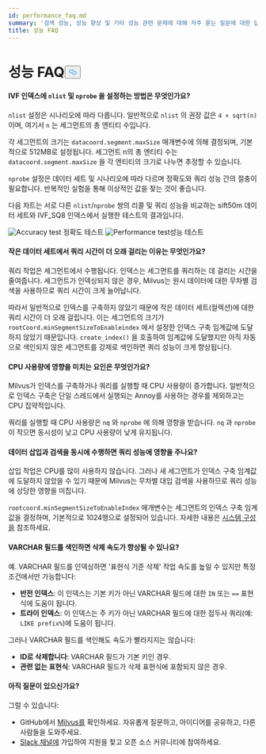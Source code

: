```yaml
---
id: performance_faq.md
summary: '검색 성능, 성능 향상 및 기타 성능 관련 문제에 대해 자주 묻는 질문에 대한 답변을 찾아보세요.'
title: 성능 FAQ
---
```

<h1 id="Performance-FAQ" class="common-anchor-header">성능 FAQ<button data-href="#Performance-FAQ" class="anchor-icon" translate="no">
      <svg translate="no"
        aria-hidden="true"
        focusable="false"
        height="20"
        version="1.1"
        viewBox="0 0 16 16"
        width="16"
      >
        <path
          fill="#0092E4"
          fill-rule="evenodd"
          d="M4 9h1v1H4c-1.5 0-3-1.69-3-3.5S2.55 3 4 3h4c1.45 0 3 1.69 3 3.5 0 1.41-.91 2.72-2 3.25V8.59c.58-.45 1-1.27 1-2.09C10 5.22 8.98 4 8 4H4c-.98 0-2 1.22-2 2.5S3 9 4 9zm9-3h-1v1h1c1 0 2 1.22 2 2.5S13.98 12 13 12H9c-.98 0-2-1.22-2-2.5 0-.83.42-1.64 1-2.09V6.25c-1.09.53-2 1.84-2 3.25C6 11.31 7.55 13 9 13h4c1.45 0 3-1.69 3-3.5S14.5 6 13 6z"
        ></path>
      </svg>
    </button></h1><h4 id="How-to-set-nlist-and-nprobe-for-IVF-indexes" class="common-anchor-header">IVF 인덱스에 <code translate="no">nlist</code> 및 <code translate="no">nprobe</code> 을 설정하는 방법은 무엇인가요?</h4><p><code translate="no">nlist</code> 설정은 시나리오에 따라 다릅니다. 일반적으로 <code translate="no">nlist</code> 의 권장 값은 <code translate="no">4 × sqrt(n)</code> 이며, 여기서 <code translate="no">n</code> 는 세그먼트의 총 엔티티 수입니다.</p>
<p>각 세그먼트의 크기는 <code translate="no">datacoord.segment.maxSize</code> 매개변수에 의해 결정되며, 기본적으로 512MB로 설정됩니다. 세그먼트 n의 총 엔티티 수는 <code translate="no">datacoord.segment.maxSize</code> 을 각 엔티티의 크기로 나누면 추정할 수 있습니다.</p>
<p><code translate="no">nprobe</code> 설정은 데이터 세트 및 시나리오에 따라 다르며 정확도와 쿼리 성능 간의 절충이 필요합니다. 반복적인 실험을 통해 이상적인 값을 찾는 것이 좋습니다.</p>
<p>다음 차트는 서로 다른 <code translate="no">nlist</code>/<code translate="no">nprobe</code> 쌍의 리콜 및 쿼리 성능을 비교하는 sift50m 데이터 세트와 IVF_SQ8 인덱스에서 실행한 테스트의 결과입니다.</p>
<p>
  
   <span class="img-wrapper"> <img translate="no" src="/docs/v2.6.x/assets/accuracy_nlist_nprobe.png" alt="Accuracy test" class="doc-image" id="accuracy-test" />
   </span> <span class="img-wrapper"> <span>정확도 테스트</span> </span> <span class="img-wrapper"> <img translate="no" src="/docs/v2.6.x/assets/performance_nlist_nprobe.png" alt="Performance test" class="doc-image" id="performance-test" /><span>성능 테스트</span> </span></p>
<h4 id="Why-do-queries-sometimes-take-longer-on-smaller-datasets" class="common-anchor-header">작은 데이터 세트에서 쿼리 시간이 더 오래 걸리는 이유는 무엇인가요?</h4><p>쿼리 작업은 세그먼트에서 수행됩니다. 인덱스는 세그먼트를 쿼리하는 데 걸리는 시간을 줄여줍니다. 세그먼트가 인덱싱되지 않은 경우, Milvus는 원시 데이터에 대한 무차별 검색을 사용하므로 쿼리 시간이 크게 늘어납니다.</p>
<p>따라서 일반적으로 인덱스를 구축하지 않았기 때문에 작은 데이터 세트(컬렉션)에 대한 쿼리 시간이 더 오래 걸립니다. 이는 세그먼트의 크기가 <code translate="no">rootCoord.minSegmentSizeToEnableindex</code> 에서 설정한 인덱스 구축 임계값에 도달하지 않았기 때문입니다. <code translate="no">create_index()</code> 을 호출하여 임계값에 도달했지만 아직 자동으로 색인되지 않은 세그먼트를 강제로 색인하면 쿼리 성능이 크게 향상됩니다.</p>
<h4 id="What-factors-impact-CPU-usage" class="common-anchor-header">CPU 사용량에 영향을 미치는 요인은 무엇인가요?</h4><p>Milvus가 인덱스를 구축하거나 쿼리를 실행할 때 CPU 사용량이 증가합니다. 일반적으로 인덱스 구축은 단일 스레드에서 실행되는 Annoy를 사용하는 경우를 제외하고는 CPU 집약적입니다.</p>
<p>쿼리를 실행할 때 CPU 사용량은 <code translate="no">nq</code> 와 <code translate="no">nprobe</code> 에 의해 영향을 받습니다. <code translate="no">nq</code> 과 <code translate="no">nprobe</code> 이 작으면 동시성이 낮고 CPU 사용량이 낮게 유지됩니다.</p>
<h4 id="Does-simultaneously-inserting-data-and-searching-impact-query-performance" class="common-anchor-header">데이터 삽입과 검색을 동시에 수행하면 쿼리 성능에 영향을 주나요?</h4><p>삽입 작업은 CPU를 많이 사용하지 않습니다. 그러나 새 세그먼트가 인덱스 구축 임계값에 도달하지 않았을 수 있기 때문에 Milvus는 무차별 대입 검색을 사용하므로 쿼리 성능에 상당한 영향을 미칩니다.</p>
<p><code translate="no">rootcoord.minSegmentSizeToEnableIndex</code> 매개변수는 세그먼트의 인덱스 구축 임계값을 결정하며, 기본적으로 1024행으로 설정되어 있습니다. 자세한 내용은 <a href="/docs/ko/system_configuration.md">시스템 구성을</a> 참조하세요.</p>
<h4 id="Can-indexing-a-VARCHAR-field-improve-deletion-speed" class="common-anchor-header">VARCHAR 필드를 색인하면 삭제 속도가 향상될 수 있나요?</h4><p>예. VARCHAR 필드를 인덱싱하면 '표현식 기준 삭제' 작업 속도를 높일 수 있지만 특정 조건에서만 가능합니다:</p>
<ul>
<li><strong>반전 인덱스</strong>: 이 인덱스는 기본 키가 아닌 VARCHAR 필드에 대한 <code translate="no">IN</code> 또는 <code translate="no">==</code> 표현식에 도움이 됩니다.</li>
<li><strong>트라이 인덱스</strong>: 이 인덱스는 주 키가 아닌 VARCHAR 필드에 대한 접두사 쿼리(예: <code translate="no">LIKE prefix%</code>)에 도움이 됩니다.</li>
</ul>
<p>그러나 VARCHAR 필드를 색인해도 속도가 빨라지지는 않습니다:</p>
<ul>
<li><strong>ID로 삭제합니다</strong>: VARCHAR 필드가 기본 키인 경우.</li>
<li><strong>관련 없는 표현식</strong>: VARCHAR 필드가 삭제 표현식에 포함되지 않은 경우.</li>
</ul>
<h4 id="Still-have-questions" class="common-anchor-header">아직 질문이 있으신가요?</h4><p>그럴 수 있습니다:</p>
<ul>
<li>GitHub에서 <a href="https://github.com/milvus-io/milvus/issues">Milvus를</a> 확인하세요. 자유롭게 질문하고, 아이디어를 공유하고, 다른 사람들을 도와주세요.</li>
<li><a href="https://join.slack.com/t/milvusio/shared_invite/enQtNzY1OTQ0NDI3NjMzLWNmYmM1NmNjOTQ5MGI5NDhhYmRhMGU5M2NhNzhhMDMzY2MzNDdlYjM5ODQ5MmE3ODFlYzU3YjJkNmVlNDQ2ZTk">Slack 채널에</a> 가입하여 지원을 찾고 오픈 소스 커뮤니티에 참여하세요.</li>
</ul>
